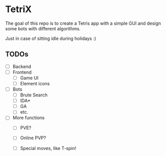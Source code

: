 # TetriX
The goal of this repo is to create a Tetris app with a simple GUI and design some bots with different algorithms.

Just in case of sitting idle during holidays :)

## TODOs

- [ ] Backend
- [ ] Frontend
  - [ ] Game UI
  - [ ] Element icons
- [ ] Bots
  - [ ] Brute Search
  - [ ] IDA\*
  - [ ] GA
  - [ ] etc.
- [ ] More functions
  - [ ] PVE?
  - [ ] Online PVP?
  - [ ] Special moves, like T-spin!

